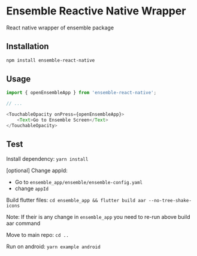 # Ensemble Reactive Native Wrapper

React native wrapper of ensemble package

## Installation

```sh
npm install ensemble-react-native
```

## Usage


```js
import { openEnsembleApp } from 'ensemble-react-native';

// ...

<TouchableOpacity onPress={openEnsembleApp}>
    <Text>Go to Ensemble Screen</Text>
</TouchableOpacity>
```

## Test

Install dependency: `yarn install`

[optional]
Change appId: 
- Go to `ensemble_app/ensemble/ensemble-config.yaml`
- change `appId`

Build flutter files: `cd ensemble_app && flutter build aar --no-tree-shake-icons`

Note: If their is any change in `ensemble_app` you need to re-run above build aar command

Move to main repo: `cd ..`

Run on android: `yarn example android`
